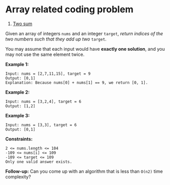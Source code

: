 # Array related coding problem
1. [Two sum](https://leetcode.com/problems/two-sum/)

Given an array of integers `nums` and an integer `target`, *return indices of the two numbers such that they add up two* `target`.

You may assume that each input would have **exactly one solution**, and you may not use the same element twice.

**Example 1:**
```
Input: nums = [2,7,11,15], target = 9
Output: [0,1]
Explanation: Because nums[0] + nums[1] == 9, we return [0, 1].
```
**Example 2:**
```
Input: nums = [3,2,4], target = 6
Output: [1,2]
```
**Example 3:**
```
Input: nums = [3,3], target = 6
Output: [0,1]
```
**Constraints:**
```
2 <= nums.length <= 104
-109 <= nums[i] <= 109
-109 <= target <= 109
Only one valid answer exists.
```
**Follow-up:** Can you come up with an algorithm that is less than `O(n2)` time complexity?




